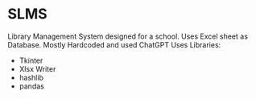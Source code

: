 # SLMS
Library Management System designed for a school. Uses Excel sheet as Database. Mostly Hardcoded and used ChatGPT
Uses Libraries:
- Tkinter
- Xlsx Writer
- hashlib
- pandas
